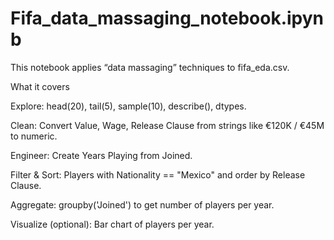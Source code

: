# Fifa_data_massaging_notebook.ipynb

This notebook applies “data massaging” techniques to fifa_eda.csv.

What it covers

Explore: head(20), tail(5), sample(10), describe(), dtypes.

Clean: Convert Value, Wage, Release Clause from strings like €120K / €45M to numeric.

Engineer: Create Years Playing from Joined.

Filter & Sort: Players with Nationality == "Mexico" and order by Release Clause.

Aggregate: groupby('Joined') to get number of players per year.

Visualize (optional): Bar chart of players per year.
